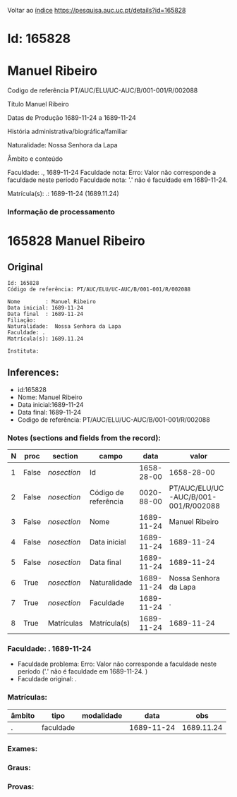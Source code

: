 
Voltar ao [índice](00%20Lista.md)
https://pesquisa.auc.uc.pt/details?id=165828

# Id: 165828
# Manuel Ribeiro

Codigo de referência
PT/AUC/ELU/UC-AUC/B/001-001/R/002088

Título
Manuel Ribeiro

Datas de Produção
1689-11-24 a 1689-11-24

História administrativa/biográfica/familiar

Naturalidade: Nossa Senhora da Lapa


Âmbito e conteúdo

Faculdade: ., 1689-11-24 
Faculdade nota: Erro: Valor não corresponde a faculdade neste período
Faculdade nota: '.' não é faculdade em 1689-11-24.  

Matrícula(s):
.: 1689-11-24 (1689.11.24)


### Informação de processamento
# 165828 Manuel Ribeiro

## Original
```
Id: 165828
Código de referência: PT/AUC/ELU/UC-AUC/B/001-001/R/002088

Nome        : Manuel Ribeiro
Data inicial: 1689-11-24
Data final  : 1689-11-24
Filiação: 
Naturalidade:  Nossa Senhora da Lapa
Faculdade: . 
Matrícula(s): 1689.11.24

Instituta: 

```
## Inferences:
* id:165828
* Nome: Manuel Ribeiro
* Data inicial:1689-11-24
* Data final: 1689-11-24
* Codigo de referência: PT/AUC/ELU/UC-AUC/B/001-001/R/002088

### Notes (sections and fields from the record):
|N  |proc   |section      |campo                 |data        |valor                                 |obs         |
|---|-------|-------------|----------------------|------------|--------------------------------------|------------|
|1  |False  |*nosection*  |Id                    |1658-28-00  |1658-28-00                            |165828      |
|2  |False  |*nosection*  |Código de referência  |0020-88-00  |PT/AUC/ELU/UC-AUC/B/001-001/R/002088  |            |
|3  |False  |*nosection*  |Nome                  |1689-11-24  |Manuel Ribeiro                        |            |
|4  |False  |*nosection*  |Data inicial          |1689-11-24  |1689-11-24                            |1689-11-24  |
|5  |False  |*nosection*  |Data final            |1689-11-24  |1689-11-24                            |1689-11-24  |
|6  |True   |*nosection*  |Naturalidade          |1689-11-24  |Nossa Senhora da Lapa                 |            |
|7  |True   |*nosection*  |Faculdade             |1689-11-24  |.                                     |            |
|8  |True   |Matrículas   |Matrícula(s)          |1689-11-24  |1689-11-24                            |1689.11.24  |
### Faculdade: . 1689-11-24 
* Faculdade problema: Erro: Valor não corresponde a faculdade neste período ('.' não é faculdade em 1689-11-24.  )
* Faculdade original: .

### Matrículas:
|âmbito|tipo       |modalidade|data        |obs         |
|------|-----------|----------|------------|------------|
|.     |faculdade  |          |1689-11-24  |1689.11.24  |

### Exames:

### Graus:

### Provas:


